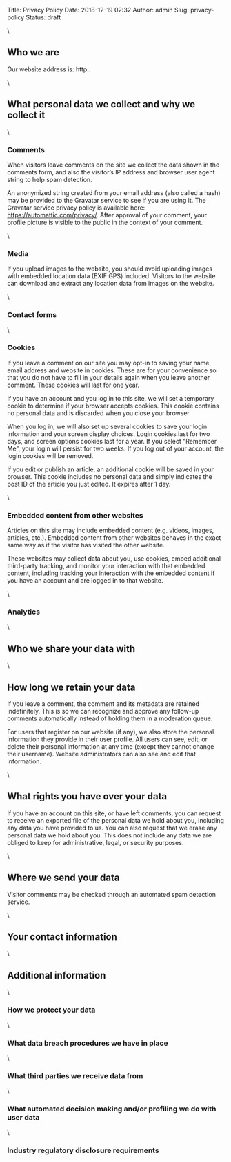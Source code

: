 Title: Privacy Policy
Date: 2018-12-19 02:32
Author: admin
Slug: privacy-policy
Status: draft

<!-- wp:heading -->\

Who we are
----------

<!-- /wp:heading --><!-- wp:paragraph -->

Our website address is: http:.

<!-- /wp:paragraph --><!-- wp:heading -->\

What personal data we collect and why we collect it
---------------------------------------------------

<!-- /wp:heading --><!-- wp:heading {"level":3} -->\

### Comments

<!-- /wp:heading --><!-- wp:paragraph -->

When visitors leave comments on the site we collect the data shown in the comments form, and also the visitor’s IP address and browser user agent string to help spam detection.

<!-- /wp:paragraph --><!-- wp:paragraph -->

An anonymized string created from your email address (also called a hash) may be provided to the Gravatar service to see if you are using it. The Gravatar service privacy policy is available here: https://automattic.com/privacy/. After approval of your comment, your profile picture is visible to the public in the context of your comment.

<!-- /wp:paragraph --><!-- wp:heading {"level":3} -->\

### Media

<!-- /wp:heading --><!-- wp:paragraph -->

If you upload images to the website, you should avoid uploading images with embedded location data (EXIF GPS) included. Visitors to the website can download and extract any location data from images on the website.

<!-- /wp:paragraph --><!-- wp:heading {"level":3} -->\

### Contact forms

<!-- /wp:heading --><!-- wp:heading {"level":3} -->\

### Cookies

<!-- /wp:heading --><!-- wp:paragraph -->

If you leave a comment on our site you may opt-in to saving your name, email address and website in cookies. These are for your convenience so that you do not have to fill in your details again when you leave another comment. These cookies will last for one year.

<!-- /wp:paragraph --><!-- wp:paragraph -->

If you have an account and you log in to this site, we will set a temporary cookie to determine if your browser accepts cookies. This cookie contains no personal data and is discarded when you close your browser.

<!-- /wp:paragraph --><!-- wp:paragraph -->

When you log in, we will also set up several cookies to save your login information and your screen display choices. Login cookies last for two days, and screen options cookies last for a year. If you select "Remember Me", your login will persist for two weeks. If you log out of your account, the login cookies will be removed.

<!-- /wp:paragraph --><!-- wp:paragraph -->

If you edit or publish an article, an additional cookie will be saved in your browser. This cookie includes no personal data and simply indicates the post ID of the article you just edited. It expires after 1 day.

<!-- /wp:paragraph --><!-- wp:heading {"level":3} -->\

### Embedded content from other websites

<!-- /wp:heading --><!-- wp:paragraph -->

Articles on this site may include embedded content (e.g. videos, images, articles, etc.). Embedded content from other websites behaves in the exact same way as if the visitor has visited the other website.

<!-- /wp:paragraph --><!-- wp:paragraph -->

These websites may collect data about you, use cookies, embed additional third-party tracking, and monitor your interaction with that embedded content, including tracking your interaction with the embedded content if you have an account and are logged in to that website.

<!-- /wp:paragraph --><!-- wp:heading {"level":3} -->\

### Analytics

<!-- /wp:heading --><!-- wp:heading -->\

Who we share your data with
---------------------------

<!-- /wp:heading --><!-- wp:heading -->\

How long we retain your data
----------------------------

<!-- /wp:heading --><!-- wp:paragraph -->

If you leave a comment, the comment and its metadata are retained indefinitely. This is so we can recognize and approve any follow-up comments automatically instead of holding them in a moderation queue.

<!-- /wp:paragraph --><!-- wp:paragraph -->

For users that register on our website (if any), we also store the personal information they provide in their user profile. All users can see, edit, or delete their personal information at any time (except they cannot change their username). Website administrators can also see and edit that information.

<!-- /wp:paragraph --><!-- wp:heading -->\

What rights you have over your data
-----------------------------------

<!-- /wp:heading --><!-- wp:paragraph -->

If you have an account on this site, or have left comments, you can request to receive an exported file of the personal data we hold about you, including any data you have provided to us. You can also request that we erase any personal data we hold about you. This does not include any data we are obliged to keep for administrative, legal, or security purposes.

<!-- /wp:paragraph --><!-- wp:heading -->\

Where we send your data
-----------------------

<!-- /wp:heading --><!-- wp:paragraph -->

Visitor comments may be checked through an automated spam detection service.

<!-- /wp:paragraph --><!-- wp:heading -->\

Your contact information
------------------------

<!-- /wp:heading --><!-- wp:heading -->\

Additional information
----------------------

<!-- /wp:heading --><!-- wp:heading {"level":3} -->\

### How we protect your data

<!-- /wp:heading --><!-- wp:heading {"level":3} -->\

### What data breach procedures we have in place

<!-- /wp:heading --><!-- wp:heading {"level":3} -->\

### What third parties we receive data from

<!-- /wp:heading --><!-- wp:heading {"level":3} -->\

### What automated decision making and/or profiling we do with user data

<!-- /wp:heading --><!-- wp:heading {"level":3} -->\

### Industry regulatory disclosure requirements

<!-- /wp:heading -->
